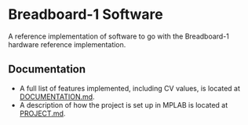 # Breadboard-1 Software

A reference implementation of software to go with the Breadboard-1
hardware reference implementation.

## Documentation

- A full list of features implemented, including CV values, is located
  at [DOCUMENTATION.md](DOCUMENTATION.md).
- A description of how the project is set up in MPLAB is located at
  [PROJECT.md](PROJECT.md).

